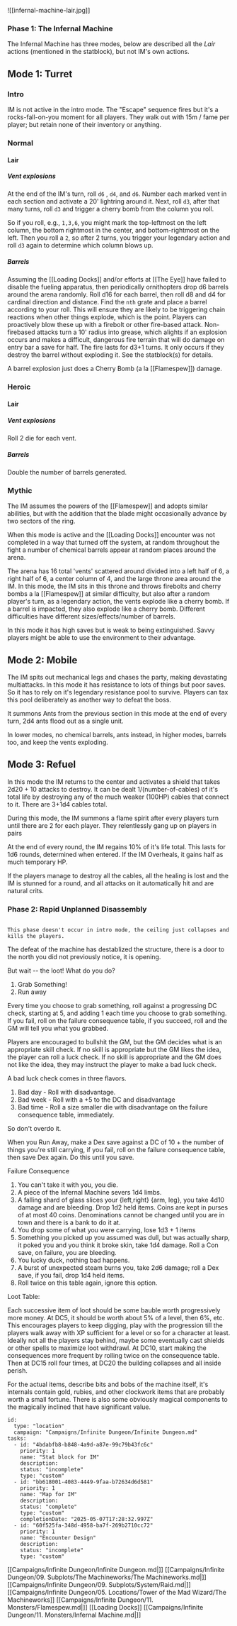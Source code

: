 ![[infernal-machine-lair.jpg]]

### Phase 1: The Infernal Machine

The Infernal Machine has three modes, below are described all the _Lair_ actions (mentioned in the statblock), but not IM's own actions.

## Mode 1: Turret


### Intro

IM is not active in the intro mode. The "Escape" sequence fires but it's a rocks-fall-on-you moment for all players. They walk out with 15m / fame per player; but retain none of their inventory or anything.
### Normal

#### Lair
##### Vent explosions

At the end of the IM's turn, roll `d6` , `d4`, and `d6`. Number each marked vent in each section and activate a 20' lightring around it. Next, roll `d3`, after that many turns, roll `d3` and trigger a cherry bomb from the column you roll.

So if you roll, e.g., `1,3,6`, you might mark the top-leftmost on the left column, the bottom rightmost in the center, and bottom-rightmost on the left. Then you roll a `2`, so after 2 turns, you trigger your legendary action and roll `d3` again to determine which column blows up.
##### Barrels

Assuming the [[Loading Docks]] and/or efforts at [[The Eye]] have failed to disable the fueling apparatus, then periodically ornithopters drop d6 barrels around the arena randomly. Roll d16 for each barrel, then roll d8 and d4 for cardinal direction and distance. Find the `nth` grate and place a barrel according to your roll. This will ensure they are likely to be triggering chain reactions when other things explode, which is the point. Players can proactively blow these up with a firebolt or other fire-based attack. Non-firebased attacks turn a 10' radius into grease, which alights if an explosion occurs and makes a difficult, dangerous fire terrain that will do damage on entry bar a save for half. The fire lasts for d3+1 turns. It only occurs if they destroy the barrel without exploding it. See the statblock(s) for details.

A barrel explosion just does a Cherry Bomb (a la [[Flamespew]]) damage.

### Heroic

#### Lair
##### Vent explosions

Roll 2 die for each vent.
##### Barrels

Double the number of barrels generated.

### Mythic

The IM assumes the powers of the [[Flamespew]] and adopts similar abilities, but with the addition that the blade might
occasionally advance by two sectors of the ring.

When this mode is active and the [[Loading Docks]] encounter was not completed in a way that turned off the system, at random throughout the fight a number of chemical barrels appear at random places around the arena.

The arena has 16 total 'vents' scattered around divided into a left half of 6, a right half of 6, a center column of 4, and the large throne area around the IM. In this mode, the IM sits in this throne and throws firebolts and cherry bombs a la [[Flamespew]] at similar difficulty, but also after a random player's turn, as a legendary action, the vents explode like a cherry bomb. If a barrel is impacted, they also explode like a cherry bomb. Different difficulties have different sizes/effects/number of barrels.

In this mode it has high saves but is weak to being extinguished. Savvy players might be able to use the environment to
their advantage.

## Mode 2: Mobile

The IM spits out mechanical legs and chases the party, making devastating multiattacks. In this mode it has resistance
to lots of things but poor saves. So it has to rely on it's legendary resistance pool to survive. Players can tax this
pool deliberately as another way to defeat the boss.

It summons Ants from the previous section in this mode at the end of every turn, 2d4 ants flood out as a
single unit.

In lower modes, no chemical barrels, ants instead, in higher modes, barrels too, and keep the vents exploding.

## Mode 3: Refuel

In this mode the IM returns to the center and activates a shield that takes 2d20 + 10 attacks to destroy. It can be
dealt 1/(number-of-cables) of it's total life by destroying any of the much weaker (100HP) cables that connect to it.
There are 3+1d4 cables total.

During this mode, the IM summons a flame spirit after every players turn until there are 2 for each player. They
relentlessly gang up on players in pairs

At the end of every round, the IM regains 10% of it's life total. This lasts for 1d6 rounds, determined when entered. If
the IM Overheals, it gains half as much temporary HP.

If the players manage to destroy all the cables, all the healing is lost and the IM is stunned for a round, and all
attacks on it automatically hit and are natural crits.

### Phase 2: Rapid Unplanned Disassembly

```ad-warning

This phase doesn't occur in intro mode, the ceiling just collapses and kills the players.

```

The defeat of the machine has destablized the structure, there is a door to the north you did not previously notice, it
is opening.

But wait -- the loot! What do you do?

1. Grab Something!
2. Run away

Every time you choose to grab something, roll against a progressing DC check, starting at 5, and adding 1 each time you
choose to grab something. If you fail, roll on the failure consequence table, if you succeed, roll and the GM will tell
you what you grabbed.

Players are encouraged to bullshit the GM, but the GM decides what is an appropriate skill check. If no skill is
appropriate but the GM likes the idea, the player can roll a luck check. If no skill is appropriate and the GM does not
like the idea, they may instruct the player to make a bad luck check.

A bad luck check comes in three flavors.

1. Bad day - Roll with disadvantage.
2. Bad week - Roll with a +5 to the DC and disadvantage
3. Bad time - Roll a size smaller die with disadvantage on the failure consequence table, immediately.

So don't overdo it.

When you Run Away, make a Dex save against a DC of 10 + the number of things you're still carrying, if you fail, roll on
the failure consequence table, then save Dex again. Do this until you save.


Failure Consequence

1. You can't take it with you, you die.
2. A piece of the Infernal Machine severs 1d4 limbs.
3. A falling shard of glass slices your {left,right} {arm, leg}, you take 4d10 damage and are bleeding. Drop 1d2 held
   items. Coins are kept in purses of at most 40 coins. Denominations cannot be changed until you are in town and there
   is a bank to do it at.
4. You drop some of what you were carrying, lose 1d3 + 1 items
5. Something you picked up you assumed was dull, but was actually sharp, it poked you and you think it broke skin, take
   1d4 damage. Roll a Con save, on failure, you are bleeding.
6. You lucky duck, nothing bad happens.
7. A burst of unexpected steam burns you, take 2d6 damage; roll a Dex save, if you fail, drop 1d4 held items.
8. Roll twice on this table again, ignore this option.

Loot Table:

Each successive item of loot should be some bauble worth progressively more money. At DC5, it should be worth about 5%
of a level, then 6%, etc. This encourages players to keep digging, play with the progression till the players walk away
with XP sufficient for a level or so for a character at least. Ideally not all the players stay behind, maybe some
eventually cast shields or other spells to maximize loot withdrawl. At DC10, start making the consequences more frequent
by rolling twice on the consequence table. Then at DC15 roll four times, at DC20 the building collapses and all inside
perish.

For the actual items, describe bits and bobs of the machine itself, it's internals contain gold, rubies, and other
clockwork items that are probably worth a small fortune. There is also some obviously magical components to the
magically inclined that have significant value.


```RpgManager4
id: 
  type: "location"
  campaign: "Campaigns/Infinite Dungeon/Infinite Dungeon.md"
tasks: 
  - id: "4bdabfb8-b848-4a9d-a87e-99c79b43fc6c"
    priority: 1
    name: "Stat block for IM"
    description: 
    status: "incomplete"
    type: "custom"
  - id: "bb618001-4083-4449-9faa-b72634d6d581"
    priority: 1
    name: "Map for IM"
    description: 
    status: "complete"
    type: "custom"
    completionDate: "2025-05-07T17:28:32.997Z"
  - id: "60f525fa-348d-4958-ba7f-269b2710cc72"
    priority: 1
    name: "Encounter Design"
    description: 
    status: "incomplete"
    type: "custom"
```


[[Campaigns/Infinite Dungeon/Infinite Dungeon.md|]]
[[Campaigns/Infinite Dungeon/09. Subplots/The Machineworks/The Machineworks.md|]]
[[Campaigns/Infinite Dungeon/09. Subplots/System/Raid.md|]]
[[Campaigns/Infinite Dungeon/05. Locations/Tower of the Mad Wizard/The Machineworks]]
[[Campaigns/Infinite Dungeon/11. Monsters/Flamespew.md|]]
[[Loading Docks]]
[[Campaigns/Infinite Dungeon/11. Monsters/Infernal Machine.md|]]